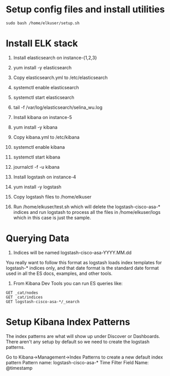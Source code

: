 # Setup config files and install utilities

```
sudo bash /home/elkuser/setup.sh
```

# Install ELK stack

1.  Install elasticsearch on instance-{1,2,3}
  1.  yum install -y elasticsearch
  1.  Copy elasticsearch.yml to /etc/elasticsearch
  1.  systemctl enable elasticsearch
  1.  systemctl start elasticsearch
  1.  tail -f /var/log/elasticsearch/selina_wu.log

1.  Install kibana on instance-5
  1.  yum install -y kibana
  1.  Copy kibana.yml to /etc/kibana
  1.  systemctl enable kibana
  1.  systemctl start kibana
  1.  journalctl -f -u kibana

1.  Install logstash on instance-4
  1.  yum install -y logstash
  1.  Copy logstash files to /home/elkuser
  1.  Run /home/elkuser/test.sh which will delete the logstash-cisco-asa-\*
indices and run logstash to process all the files in /home/elkuser/logs which
in this case is just the sample.

# Querying Data

1.  Indices will be named logstash-cisco-asa-YYYY.MM.dd

You really want to follow this format as logstash loads index templates for
logstash-\* indices only, and that date format is the standard date format 
used in all the ES docs, examples, and other tools.

1.  From Kibana Dev Tools you can run ES queries like:

```
GET _cat/nodes
GET _cat/indices
GET logstash-cisco-asa-*/_search
```

# Setup Kibana Index Patterns

The index patterns are what will show up under Discover or Dashboards.  There
aren't any setup by default so we need to create the logstash patterns.

Go to Kibana->Management->Index Patterns to create a new default index pattern
Pattern name: logstash-cisco-asa-\*
Time Filter Field Name: @timestamp
